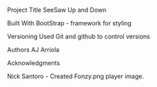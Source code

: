 Project Title
SeeSaw Up and Down

Built With
BootStrap - framework for styling

Versioning
Used Git and github to control versions

Authors
AJ Arriola

Acknowledgments

Nick Santoro - Created Fonzy.png player image.


